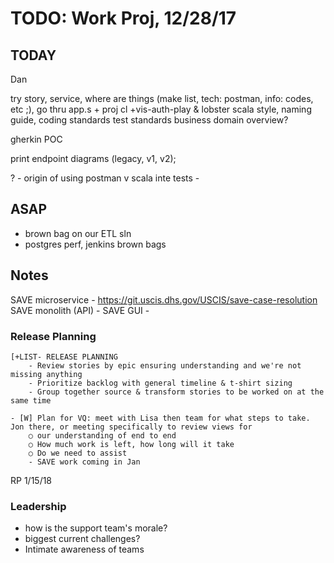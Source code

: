 # TODO: Work Proj, 12/28/17

## TODAY

Dan

try story, service, where are things (make list, tech: postman, info: codes, etc ;), go thru app.s + proj cl
    +vis-auth-play & lobster
scala style, naming guide, coding standards
test standards
business domain overview?

gherkin POC 

print endpoint diagrams (legacy, v1, v2); 

?
    - origin of using postman v scala inte tests
    - 

## ASAP

- brown bag on our ETL sln
- postgres perf, jenkins brown bags

    

## Notes 

SAVE microservice - https://git.uscis.dhs.gov/USCIS/save-case-resolution
SAVE monolith (API) - 
SAVE GUI - 

### Release Planning

    [+LIST- RELEASE PLANNING
        - Review stories by epic ensuring understanding and we're not missing anything
        - Prioritize backlog with general timeline & t-shirt sizing
        - Group together source & transform stories to be worked on at the same time

    - [W] Plan for VQ: meet with Lisa then team for what steps to take. Jon there, or meeting specifically to review views for 
        ○ our understanding of end to end
        ○ How much work is left, how long will it take
        ○ Do we need to assist
        - SAVE work coming in Jan



RP 1/15/18


### Leadership

- how is the support team's morale?
- biggest current challenges?
- Intimate awareness of teams

